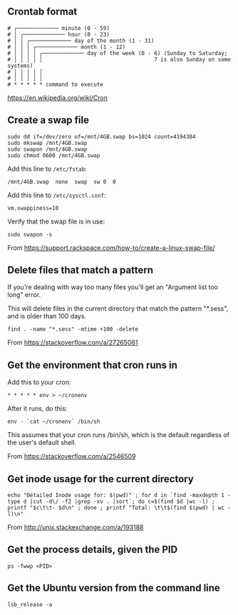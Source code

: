 ## Crontab format

```
# ┌───────────── minute (0 - 59)
# │ ┌───────────── hour (0 - 23)
# │ │ ┌───────────── day of the month (1 - 31)
# │ │ │ ┌───────────── month (1 - 12)
# │ │ │ │ ┌───────────── day of the week (0 - 6) (Sunday to Saturday;
# │ │ │ │ │                                   7 is also Sunday on some systems)
# │ │ │ │ │
# │ │ │ │ │
# * * * * * command to execute
```

https://en.wikipedia.org/wiki/Cron

## Create a swap file

```
sudo dd if=/dev/zero of=/mnt/4GB.swap bs=1024 count=4194304
sudo mkswap /mnt/4GB.swap
sudo swapon /mnt/4GB.swap
sudo chmod 0600 /mnt/4GB.swap
```

Add this line to `/etc/fstab`:

```
/mnt/4GB.swap  none  swap  sw 0  0
```

Add this line to `/etc/sysctl.conf`:

```
vm.swappiness=10
```

Verify that the swap file is in use:

```
sudo swapon -s
```

From https://support.rackspace.com/how-to/create-a-linux-swap-file/

## Delete files that match a pattern

If you're dealing with way too many files you'll get an "Argument list too long" error.

This will delete files in the current directory that match the pattern "*.sess", and is older than 100 days.

```
find . -name "*.sess" -mtime +100 -delete
```

From https://stackoverflow.com/a/27265081

## Get the environment that cron runs in

Add this to your cron:

```
* * * * * env > ~/cronenv
```

After it runs, do this:

```
env - `cat ~/cronenv` /bin/sh
```

This assumes that your cron runs /bin/sh, which is the default regardless of the user's default shell.

From https://stackoverflow.com/a/2546509

## Get inode usage for the current directory

```
echo "Detailed Inode usage for: $(pwd)" ; for d in `find -maxdepth 1 -type d |cut -d\/ -f2 |grep -xv . |sort`; do c=$(find $d |wc -l) ; printf "$c\t\t- $d\n" ; done ; printf "Total: \t\t$(find $(pwd) | wc -l)\n"
```

From http://unix.stackexchange.com/a/193188

## Get the process details, given the PID

```
ps -fwwp <PID>
```

## Get the Ubuntu version from the command line

```
lsb_release -a
```
